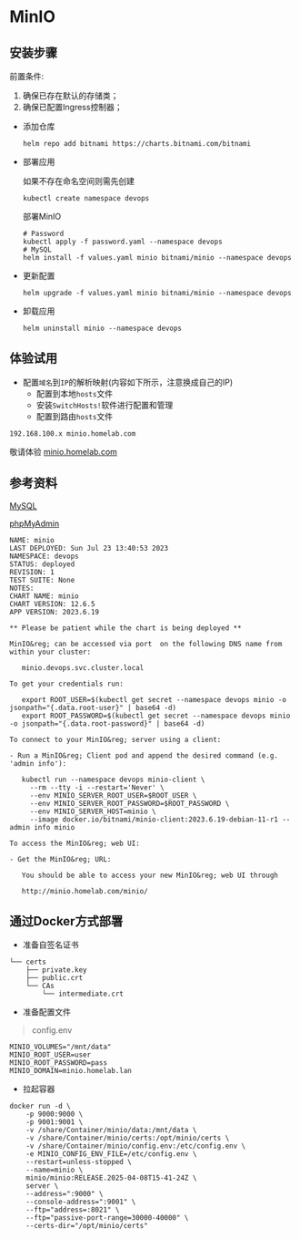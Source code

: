 # MinIO

## 安装步骤

前置条件:
1. 确保已存在默认的存储类；
2. 确保已配置Ingress控制器；

- 添加仓库

    ```shell
    helm repo add bitnami https://charts.bitnami.com/bitnami
    ```

- 部署应用

    如果不存在命名空间则需先创建

    ```shell
    kubectl create namespace devops
    ```

    部署MinIO

    ```shell
    # Password
    kubectl apply -f password.yaml --namespace devops
    # MySQL
    helm install -f values.yaml minio bitnami/minio --namespace devops
    ```

- 更新配置

    ```shell
    helm upgrade -f values.yaml minio bitnami/minio --namespace devops
    ```

- 卸载应用

    ```shell
    helm uninstall minio --namespace devops
    ```

## 体验试用

- 配置`域名`到`IP`的解析映射(内容如下所示，注意换成自己的IP)
  - 配置到本地`hosts`文件
  - 安装`SwitchHosts!`软件进行配置和管理
  - 配置到路由`hosts`文件

```text
192.168.100.x minio.homelab.com
```

敬请体验 [minio.homelab.com](http://minio.homelab.com/)

## 参考资料

[MySQL](https://artifacthub.io/packages/helm/bitnami/mysql)

[phpMyAdmin](https://artifacthub.io/packages/helm/bitnami/phpmyadmin)

```text
NAME: minio
LAST DEPLOYED: Sun Jul 23 13:40:53 2023
NAMESPACE: devops
STATUS: deployed
REVISION: 1
TEST SUITE: None
NOTES:
CHART NAME: minio
CHART VERSION: 12.6.5
APP VERSION: 2023.6.19

** Please be patient while the chart is being deployed **

MinIO&reg; can be accessed via port  on the following DNS name from within your cluster:

   minio.devops.svc.cluster.local

To get your credentials run:

   export ROOT_USER=$(kubectl get secret --namespace devops minio -o jsonpath="{.data.root-user}" | base64 -d)
   export ROOT_PASSWORD=$(kubectl get secret --namespace devops minio -o jsonpath="{.data.root-password}" | base64 -d)

To connect to your MinIO&reg; server using a client:

- Run a MinIO&reg; Client pod and append the desired command (e.g. 'admin info'):

   kubectl run --namespace devops minio-client \
     --rm --tty -i --restart='Never' \
     --env MINIO_SERVER_ROOT_USER=$ROOT_USER \
     --env MINIO_SERVER_ROOT_PASSWORD=$ROOT_PASSWORD \
     --env MINIO_SERVER_HOST=minio \
     --image docker.io/bitnami/minio-client:2023.6.19-debian-11-r1 -- admin info minio

To access the MinIO&reg; web UI:

- Get the MinIO&reg; URL:

   You should be able to access your new MinIO&reg; web UI through

   http://minio.homelab.com/minio/
```

## 通过Docker方式部署

- 准备自签名证书

```plaintext
└── certs
    ├── private.key
    ├── public.crt
    └── CAs
        └── intermediate.crt
```

- 准备配置文件

> config.env

```plaintext
MINIO_VOLUMES="/mnt/data"
MINIO_ROOT_USER=user
MINIO_ROOT_PASSWORD=pass
MINIO_DOMAIN=minio.homelab.lan
```

- 拉起容器

```shell
docker run -d \
    -p 9000:9000 \
    -p 9001:9001 \
    -v /share/Container/minio/data:/mnt/data \
    -v /share/Container/minio/certs:/opt/minio/certs \
    -v /share/Container/minio/config.env:/etc/config.env \
    -e MINIO_CONFIG_ENV_FILE=/etc/config.env \
    --restart=unless-stopped \
    --name=minio \
    minio/minio:RELEASE.2025-04-08T15-41-24Z \
    server \
    --address=":9000" \
    --console-address=":9001" \
    --ftp="address=:8021" \
    --ftp="passive-port-range=30000-40000" \
    --certs-dir="/opt/minio/certs"
```

